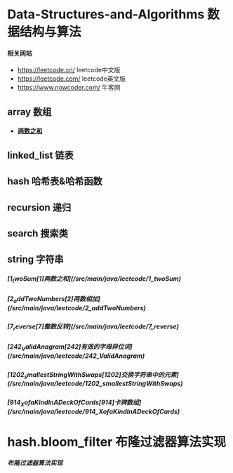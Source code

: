 # Data-Structures-and-Algorithms 数据结构与算法

#### 相关网站

- https://leetcode.cn/ leetcode中文版
- https://leetcode.com/ leetcode英文版
- https://www.nowcoder.com/ 牛客网

## array 数组
- #### [两数之和](src/main/java/array/two_sum/Solution1.java)



## linked_list 链表

## hash 哈希表&哈希函数

## recursion 递归

## search 搜索类

## string 字符串

##### [$1_twoSum                        [1]两数之和](/src/main/java/leetcode/$1_twoSum)

##### [$2_addTwoNumbers                 [2]两数相加](/src/main/java/leetcode/$2_addTwoNumbers)

##### [$7_reverse                      [7]整数反转](/src/main/java/leetcode/$7_reverse)

##### [$242_ValidAnagram              [242]有效的字母异位词](/src/main/java/leetcode/$242_ValidAnagram)

##### [$1202_smallestStringWithSwaps              [1202]交换字符串中的元素](/src/main/java/leetcode/$1202_smallestStringWithSwaps)

##### [$914_XofaKindInADeckOfCards              [914]卡牌数组](/src/main/java/leetcode/$914_XofaKindInADeckOfCards)

# hash.bloom_filter 布隆过滤器算法实现

##### 布隆过滤器算法实现  